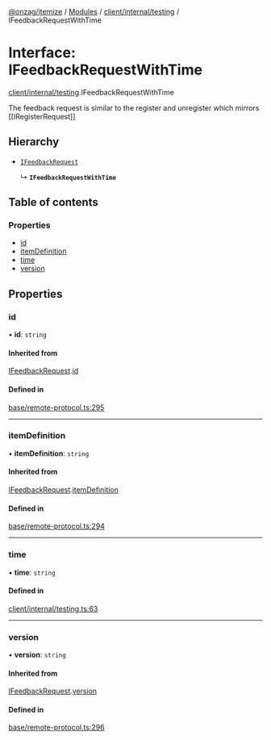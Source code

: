 [@onzag/itemize](../README.md) / [Modules](../modules.md) / [client/internal/testing](../modules/client_internal_testing.md) / IFeedbackRequestWithTime

# Interface: IFeedbackRequestWithTime

[client/internal/testing](../modules/client_internal_testing.md).IFeedbackRequestWithTime

The feedback request is similar to the register and unregister
which mirrors [[IRegisterRequest]]

## Hierarchy

- [`IFeedbackRequest`](base_remote_protocol.IFeedbackRequest.md)

  ↳ **`IFeedbackRequestWithTime`**

## Table of contents

### Properties

- [id](client_internal_testing.IFeedbackRequestWithTime.md#id)
- [itemDefinition](client_internal_testing.IFeedbackRequestWithTime.md#itemdefinition)
- [time](client_internal_testing.IFeedbackRequestWithTime.md#time)
- [version](client_internal_testing.IFeedbackRequestWithTime.md#version)

## Properties

### id

• **id**: `string`

#### Inherited from

[IFeedbackRequest](base_remote_protocol.IFeedbackRequest.md).[id](base_remote_protocol.IFeedbackRequest.md#id)

#### Defined in

[base/remote-protocol.ts:295](https://github.com/onzag/itemize/blob/73e0c39e/base/remote-protocol.ts#L295)

___

### itemDefinition

• **itemDefinition**: `string`

#### Inherited from

[IFeedbackRequest](base_remote_protocol.IFeedbackRequest.md).[itemDefinition](base_remote_protocol.IFeedbackRequest.md#itemdefinition)

#### Defined in

[base/remote-protocol.ts:294](https://github.com/onzag/itemize/blob/73e0c39e/base/remote-protocol.ts#L294)

___

### time

• **time**: `string`

#### Defined in

[client/internal/testing.ts:63](https://github.com/onzag/itemize/blob/73e0c39e/client/internal/testing.ts#L63)

___

### version

• **version**: `string`

#### Inherited from

[IFeedbackRequest](base_remote_protocol.IFeedbackRequest.md).[version](base_remote_protocol.IFeedbackRequest.md#version)

#### Defined in

[base/remote-protocol.ts:296](https://github.com/onzag/itemize/blob/73e0c39e/base/remote-protocol.ts#L296)
